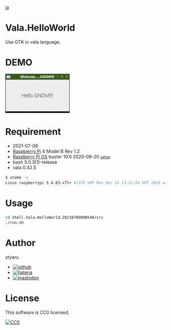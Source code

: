 [ja](./README.ja.md)

# Vala.HelloWorld

Use GTK in vala language.

# DEMO

![0](res/0.png)

# Requirement

* <time datetime="2021-07-09T09:05:22+0900">2021-07-09</time>
* [Raspbierry Pi](https://ja.wikipedia.org/wiki/Raspberry_Pi) 4 Model B Rev 1.2
* [Raspberry Pi OS](https://ja.wikipedia.org/wiki/Raspbian) buster 10.0 2020-08-20 <small>[setup](http://ytyaru.hatenablog.com/entry/2020/10/06/111111)</small>
* bash 5.0.3(1)-release
* vala 0.42.5

```sh
$ uname -a
Linux raspberrypi 5.4.83-v7l+ #1379 SMP Mon Dec 14 13:11:54 GMT 2020 armv7l GNU/Linux
```

# Usage

```sh
cd Shell.Vala.HelloWorld.20210709090540/src
./run.sh
```

# Author

ytyaru

* [![github](http://www.google.com/s2/favicons?domain=github.com)](https://github.com/ytyaru "github")
* [![hatena](http://www.google.com/s2/favicons?domain=www.hatena.ne.jp)](http://ytyaru.hatenablog.com/ytyaru "hatena")
* [![mastodon](http://www.google.com/s2/favicons?domain=mstdn.jp)](https://mstdn.jp/web/accounts/233143 "mastdon")

# License

This software is CC0 licensed.

[![CC0](http://i.creativecommons.org/p/zero/1.0/88x31.png "CC0")](http://creativecommons.org/publicdomain/zero/1.0/deed.en)

